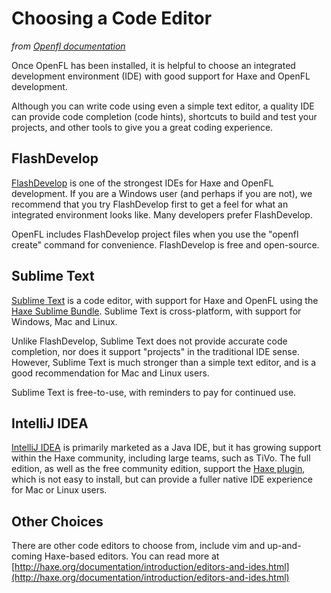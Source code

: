 # Choosing a Code Editor

*from [Openfl documentation](http://www.openfl.org/learn/resources/choosing-a-code-editor/)*

Once OpenFL has been installed, it is helpful to choose an integrated development environment (IDE) with good support for Haxe and OpenFL development.

Although you can write code using even a simple text editor, a quality IDE can provide code completion (code hints), shortcuts to build and test your projects, and other tools to give you a great coding experience.

## FlashDevelop

[FlashDevelop](http://www.flashdevelop.org) is one of the strongest IDEs for Haxe and OpenFL development. If you are a Windows user (and perhaps if you are not), we recommend that you try FlashDevelop first to get a feel for what an integrated environment looks like. Many developers prefer FlashDevelop.

OpenFL includes FlashDevelop project files when you use the "openfl create" command for convenience. FlashDevelop is free and open-source.

## Sublime Text

[Sublime Text](http://www.sublimetext.com) is a code editor, with support for Haxe and OpenFL using the [Haxe Sublime Bundle](https://github.com/clemos/haxe-sublime-bundle). Sublime Text is cross-platform, with support for Windows, Mac and Linux.

Unlike FlashDevelop, Sublime Text does not provide accurate code completion, nor does it support "projects" in the traditional IDE sense. However, Sublime Text is much stronger than a simple text editor, and is a good recommendation for Mac and Linux users.

Sublime Text is free-to-use, with reminders to pay for continued use.

## IntelliJ IDEA

[IntelliJ IDEA](https://www.jetbrains.com/idea/) is primarily marketed as a Java IDE, but it has growing support within the Haxe community, including large teams, such as TiVo. The full edition, as well as the free community edition, support the [Haxe plugin](https://plugins.jetbrains.com/plugin/6873?pr=idea), which is not easy to install, but can provide a fuller native IDE experience for Mac or Linux users.

## Other Choices

There are other code editors to choose from, include vim and up-and-coming Haxe-based editors. You can read more at [http://haxe.org/documentation/introduction/editors-and-ides.html](http://haxe.org/documentation/introduction/editors-and-ides.html)

